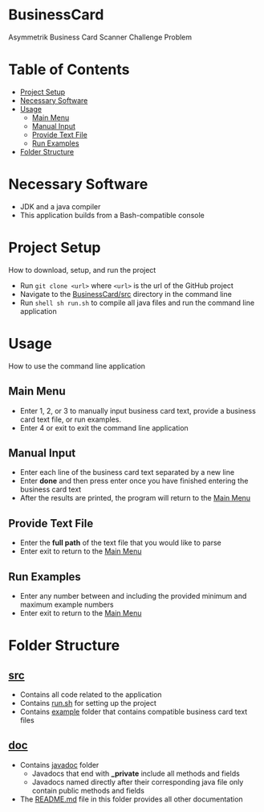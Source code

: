 # BusinessCard
Asymmetrik Business Card Scanner Challenge Problem

# Table of Contents
- [Project Setup](#ProjectSetup)
- [Necessary Software](#Software)
- [Usage](#Usage)
  - [Main Menu](##MainMenu)
  - [Manual Input](##Manual)
  - [Provide Text File](##TextFile)
  - [Run Examples](##Example)
 - [Folder Structure](#FolderStructure)

# Necessary Software
- JDK and a java compiler 
- This application builds from a Bash-compatible console

# Project Setup
How to download, setup, and run the project
- Run `git clone <url>` where `<url>` is the url of the GitHub project
- Navigate to the [BusinessCard/src](https://github.com/bersonconnor/BusinessCard/tree/master/src) directory in the command line
- Run ```shell sh run.sh``` to compile all java files and run the command line application

# Usage
How to use the command line application 
## Main Menu
- Enter 1, 2, or 3 to manually input business card text, provide a business card text file, or run examples.
- Enter 4 or exit to exit the command line application
## Manual Input
- Enter each line of the business card text separated by a new line
- Enter **done** and then press enter once you have finished entering the business card text
- After the results are printed, the program will return to the [Main Menu](##MainMenu)
## Provide Text File
- Enter the **full path** of the text file that you would like to parse
- Enter exit to return to the [Main Menu](##MainMenu)
## Run Examples
- Enter any number between and including the provided minimum and maximum example numbers
- Enter exit to return to the [Main Menu](##MainMenu)

# Folder Structure
## [src](https://github.com/bersonconnor/BusinessCard/tree/master/src)
- Contains all code related to the application
- Contains [run.sh](https://github.com/bersonconnor/BusinessCard/tree/master/src/run.sh) for setting up the project
- Contains [example](https://github.com/bersonconnor/BusinessCard/tree/master/src/example) folder that contains compatible business card text files
## [doc](https://github.com/bersonconnor/BusinessCard/tree/master/doc)
- Contains [javadoc](https://github.com/bersonconnor/BusinessCard/tree/master/doc/javadoc) folder
  - Javadocs that end with **\_private** include all methods and fields 
  - Javadocs named directly after their corresponding java file only contain public methods and fields
- The [README.md](https://github.com/bersonconnor/BusinessCard/tree/master/doc/javadoc/README.md) file in this folder provides all other documentation


